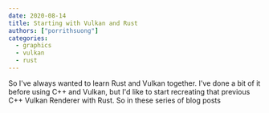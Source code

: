 ```yaml
---
date: 2020-08-14
title: Starting with Vulkan and Rust
authors: ["porrithsuong"]
categories:
  - graphics
  - vulkan
  - rust
---
```


So I've always wanted to learn Rust and Vulkan together. I've done a bit of it before using C++ and Vulkan, but I'd like to 
start recreating that previous C++ Vulkan Renderer with Rust. So in these series of blog posts 
